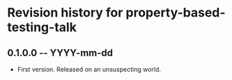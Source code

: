 # Revision history for property-based-testing-talk

## 0.1.0.0 -- YYYY-mm-dd

* First version. Released on an unsuspecting world.
